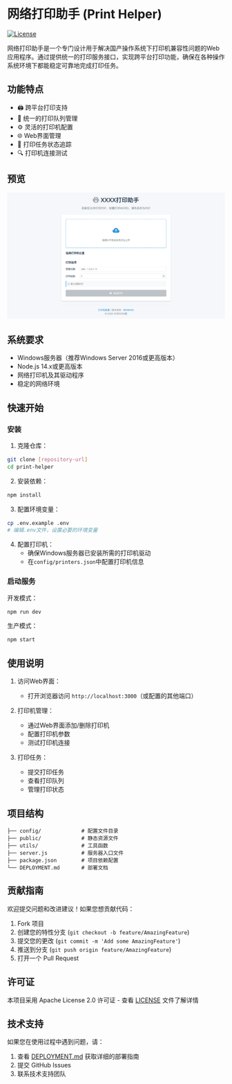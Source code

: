 # 网络打印助手 (Print Helper)

[![License](https://img.shields.io/badge/license-Apache%202.0-blue.svg)](LICENSE)

网络打印助手是一个专门设计用于解决国产操作系统下打印机兼容性问题的Web应用程序。通过提供统一的打印服务接口，实现跨平台打印功能，确保在各种操作系统环境下都能稳定可靠地完成打印任务。

## 功能特点

- 🖨️ 跨平台打印支持
- 🔄 统一的打印队列管理
- ⚙️ 灵活的打印机配置
- 🌐 Web界面管理
- 📝 打印任务状态追踪
- 🔍 打印机连接测试

## 预览

![网络打印助手界面预览](View.png)

## 系统要求

- Windows服务器（推荐Windows Server 2016或更高版本）
- Node.js 14.x或更高版本
- 网络打印机及其驱动程序
- 稳定的网络环境

## 快速开始

### 安装

1. 克隆仓库：
```bash
git clone [repository-url]
cd print-helper
```

2. 安装依赖：
```bash
npm install
```

3. 配置环境变量：
```bash
cp .env.example .env
# 编辑.env文件，设置必要的环境变量
```

4. 配置打印机：
   - 确保Windows服务器已安装所需的打印机驱动
   - 在`config/printers.json`中配置打印机信息

### 启动服务

开发模式：
```bash
npm run dev
```

生产模式：
```bash
npm start
```

## 使用说明

1. 访问Web界面：
   - 打开浏览器访问 `http://localhost:3000`（或配置的其他端口）

2. 打印机管理：
   - 通过Web界面添加/删除打印机
   - 配置打印机参数
   - 测试打印机连接

3. 打印任务：
   - 提交打印任务
   - 查看打印队列
   - 管理打印状态

## 项目结构

```
├── config/             # 配置文件目录
├── public/             # 静态资源文件
├── utils/              # 工具函数
├── server.js           # 服务器入口文件
├── package.json        # 项目依赖配置
└── DEPLOYMENT.md       # 部署文档
```

## 贡献指南

欢迎提交问题和改进建议！如果您想贡献代码：

1. Fork 项目
2. 创建您的特性分支 (`git checkout -b feature/AmazingFeature`)
3. 提交您的更改 (`git commit -m 'Add some AmazingFeature'`)
4. 推送到分支 (`git push origin feature/AmazingFeature`)
5. 打开一个 Pull Request

## 许可证

本项目采用 Apache License 2.0 许可证 - 查看 [LICENSE](LICENSE) 文件了解详情

## 技术支持

如果您在使用过程中遇到问题，请：

1. 查看 [DEPLOYMENT.md](DEPLOYMENT.md) 获取详细的部署指南
2. 提交 GitHub Issues
3. 联系技术支持团队
